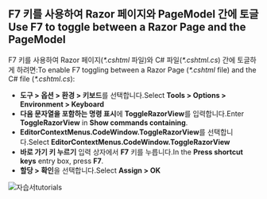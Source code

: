 <a name="f7"></a>
## <a name="use-f7-to-toggle-between-a-razor-page-and-the-pagemodel"></a><span data-ttu-id="56e6e-101">F7 키를 사용하여 Razor 페이지와 PageModel 간에 토글</span><span class="sxs-lookup"><span data-stu-id="56e6e-101">Use F7 to toggle between a Razor Page and the PageModel</span></span>

<span data-ttu-id="56e6e-102">F7 키를 사용하여 Razor 페이지(*\*.cshtml* 파일)와 C# 파일(*\*.cshtml.cs*) 간에 토글하게 하려면:</span><span class="sxs-lookup"><span data-stu-id="56e6e-102">To enable F7 toggling between a Razor Page (*\*.cshtml* file) and the C# file (*\*.cshtml.cs*):</span></span>

* <span data-ttu-id="56e6e-103">**도구 > 옵션 > 환경 > 키보드**를 선택합니다.</span><span class="sxs-lookup"><span data-stu-id="56e6e-103">Select **Tools > Options > Environment > Keyboard**</span></span>
* <span data-ttu-id="56e6e-104">**다음 문자열을 포함하는 명령 표시**에 **ToggleRazorView**를 입력합니다.</span><span class="sxs-lookup"><span data-stu-id="56e6e-104">Enter **ToggleRazorView** in **Show commands containing**.</span></span>
* <span data-ttu-id="56e6e-105">**EditorContextMenus.CodeWindow.ToggleRazorView**를 선택합니다.</span><span class="sxs-lookup"><span data-stu-id="56e6e-105">Select **EditorContextMenus.CodeWindow.ToggleRazorView**</span></span>
* <span data-ttu-id="56e6e-106">**바로 가기 키 누르기** 입력 상자에서 **F7** 키를 누릅니다.</span><span class="sxs-lookup"><span data-stu-id="56e6e-106">In the **Press shortcut keys** entry box, press **F7**.</span></span>
* <span data-ttu-id="56e6e-107">**할당 > 확인**을 선택합니다.</span><span class="sxs-lookup"><span data-stu-id="56e6e-107">Select **Assign > OK**</span></span>

![<span data-ttu-id="56e6e-108">자습서</span><span class="sxs-lookup"><span data-stu-id="56e6e-108">tutorials</span></span> ](~/tutorials/razor-pages/razor-pages-start/_static/F7.png)
<!-- 
![preceding instructions](~/includes/RP/_static/F7.png)

![_static/F7.pngs](_static/F7.png)
-->
